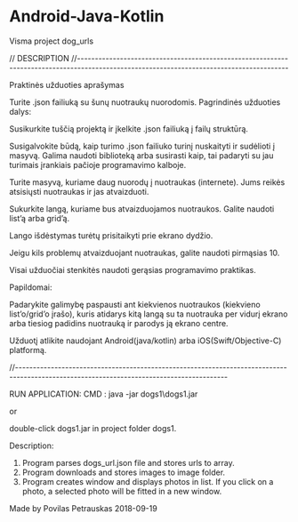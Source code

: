 # Android-Java-Kotlin
Visma project dog_urls

// DESCRIPTION
//-----------------------------------------------------------------------------------------------------------------------------------------

Praktinės užduoties aprašymas

Turite .json failiuką su šunų nuotraukų nuorodomis. Pagrindinės užduoties dalys:

Susikurkite tuščią projektą ir įkelkite .json failiuką į failų struktūrą.

Susigalvokite būdą, kaip turimo .json failiuko turinį nuskaityti ir sudėlioti į masyvą. Galima naudoti biblioteką arba susirasti kaip, tai padaryti su jau turimais įrankiais pačioje programavimo kalboje.

Turite masyvą, kuriame daug nuorodų į nuotraukas (internete). Jums reikės atsisiųsti nuotraukas ir jas atvaizduoti.

Sukurkite langą, kuriame bus atvaizduojamos nuotraukos. Galite naudoti list’ą arba grid’ą.

Lango išdėstymas turėtų prisitaikyti prie ekrano dydžio.

Jeigu kils problemų atvaizduojant nuotraukas, galite naudoti pirmąsias 10.

Visai užduočiai stenkitės naudoti gerąsias programavimo praktikas.

Papildomai:

Padarykite galimybę paspausti ant kiekvienos nuotraukos (kiekvieno list’o/grid’o įrašo), kuris atidarys kitą langą su ta nuotrauka per vidurį ekrano arba tiesiog padidins nuotrauką ir parodys ją ekrano centre.


Užduotį atlikite naudojant Android(java/kotlin) arba iOS(Swift/Objective-C) platformą.

//-----------------------------------------------------------------------------------------------------------------------------------------

RUN APPLICATION: 
CMD : java -jar dogs1\dogs1.jar

or

double-click dogs1.jar in project folder dogs1.

Description:

1) Program parses dogs_url.json file and stores urls to array.
2) Program downloads and stores images to image folder.
3) Program creates window and displays photos in list.
If you click on a photo, a selected photo will be fitted in a new window.

Made by Povilas Petrauskas 2018-09-19
